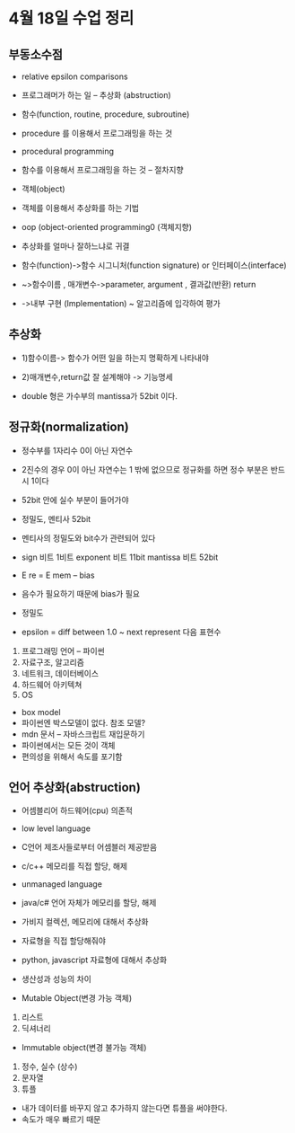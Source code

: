 # 4월 18일 수업 정리

## 부동소수점
- relative epsilon comparisons

- 프로그래머가 하는 일 – 추상화 (abstruction)
- 함수(function, routine, procedure, subroutine)
- procedure 를 이용해서 프로그래밍을 하는 것 
- procedural programming
- 함수를 이용해서 프로그래밍을 하는 것 – 절차지향

- 객체(object)
- 객체를 이용해서 추상화를 하는 기법
- oop (object-oriented programming0 (객체지향)

- 추상화를 얼마나 잘하느냐로 귀결

- 함수(function)->함수 시그니처(function signature) or 인터페이스(interface)
- ~>함수이름 , 매개변수->parameter, argument , 결과값(반환) return

- ->내부 구현 (Implementation) ~ 알고리즘에 입각하여 평가

## 추상화

- 1)함수이름-> 함수가 어떤 일을 하는지 명확하게 나타내야
- 2)매개변수,return값 잘 설계해야 -> 기능명세

- double 형은 가수부의 mantissa가 52bit 이다.

## 정규화(normalization)
- 정수부를 1자리수 0이 아닌 자연수
- 2진수의 경우 0이 아닌 자연수는 1 밖에 없으므로 정규화를 하면 정수 부분은 반드시 1이다
- 52bit 안에 실수 부분이 들어가야
- 정밀도, 멘티사 52bit
- 멘티사의 정밀도와 bit수가 관련되어 있다

- sign 비트 1비트 exponent 비트 11bit mantissa 비트 52bit

- E re = E mem – bias

- 음수가 필요하기 때문에 bias가 필요

- 정밀도

- epsilon = diff between 1.0 ~ next represent 다음 표현수

1. 프로그래밍 언어 – 파이썬
2. 자료구조, 알고리즘 
3. 네트워크, 데이터베이스
4. 하드웨어 아키텍쳐
5. OS

- box model
- 파이썬엔 박스모델이 없다. 참조 모델?
- mdn 문서 – 자바스크립트 재입문하기
- 파이썬에서는 모든 것이 객체
- 편의성을 위해서 속도를 포기함

## 언어 추상화(abstruction)
- 어셈블리어 하드웨어(cpu) 의존적
- low level language
- C언어 제조사들로부터 어셈블러 제공받음
- c/c++ 메모리를 직접 할당, 해제
- unmanaged language
- java/c# 언어 자체가 메모리를 할당, 해제
- 가비지 컬렉션, 메모리에 대해서 추상화
- 자료형을 직접 할당해줘야
- python, javascript 자료형에 대해서 추상화
- 생산성과 성능의 차이

- Mutable Object(변경 가능 객체)
1. 리스트
2. 딕셔너리

- Immutable object(변경 불가능 객체)
1. 정수, 실수 (상수)
2. 문자열
3. 튜플

- 내가 데이터를 바꾸지 않고 추가하지 않는다면 튜플을 써야한다.
- 속도가 매우 빠르기 때문


